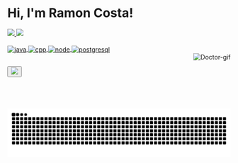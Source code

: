 # Hi, I'm Ramon Costa!

<div>
  <a href="https://github.com/Gaspor">
  <img height="180em" src="https://github-readme-stats.vercel.app/api?username=Gaspor&show_icons=true&theme=dracula&include_all_commits=true&count_private=true"/>
  <img height="180em" src="https://github-readme-stats.vercel.app/api/top-langs/?username=Gaspor&layout=compact&langs_count=7&theme=dracula"/> 
</div>
  
<div style="display: inline_block"><br>
  <img align="center" alt="java" src="https://img.shields.io/badge/Java-ED8B00?style=for-the-badge&logo=java&logoColor=white">
  <img align="center" alt="cpp" src="https://img.shields.io/badge/C%2B%2B-00599C?style=for-the-badge&logo=c%2B%2B&logoColor=white">
  <img align="center" alt="node" src="https://img.shields.io/badge/JavaScript-323330?style=for-the-badge&logo=javascript&logoColor=F7DF1E">
  <img align="center" alt="postgresql" src="https://img.shields.io/badge/PostgreSQL-316192?style=for-the-badge&logo=postgresql&logoColor=white">
  
</div>
  
<img height="125em" align="right" alt="Doctor-gif" src="https://pa1.narvii.com/6146/b72fe8a0d0889576e5f553ecab338e9532cdbf4e_hq.gif">
  
##
 
<div>
  <button onclick=" window.open('https://twitter.com/AnotherGaspor','_blank')"><img src="https://img.shields.io/badge/Twitter-1DA1F2?style=for-the-badge&logo=twitter&logoColor=white" target="_blank">
  </button>
  
  ###
  ##
 
  ![Snake animation](https://github.com/Gaspor/Gaspor/blob/output/github-contribution-grid-snake.svg)
 
</div>
 
 
